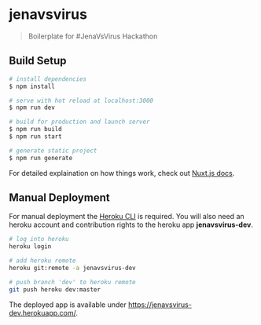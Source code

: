 # jenavsvirus

> Boilerplate for #JenaVsVirus Hackathon

## Build Setup

```bash
# install dependencies
$ npm install

# serve with hot reload at localhost:3000
$ npm run dev

# build for production and launch server
$ npm run build
$ npm run start

# generate static project
$ npm run generate
```

For detailed explaination on how things work, check out [Nuxt.js docs](https://nuxtjs.org).

## Manual Deployment

For manual deployment the [Heroku CLI](https://devcenter.heroku.com/articles/heroku-cli#uninstalling-the-legacy-heroku-gem) is required. You will also need an heroku account and contribution rights to the heroku app **jenavsvirus-dev**.

```bash
# log into heroku
heroku login

# add heroku remote
heroku git:remote -a jenavsvirus-dev

# push branch 'dev' to heroku remote
git push heroku dev:master
```

The deployed app is available under https://jenavsvirus-dev.herokuapp.com/.
